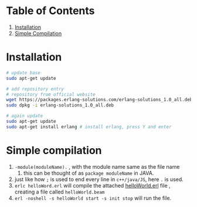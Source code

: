 # Table of Contents

1. [Installation](#erlang-installation)
2. [Simple Compilation](#erlang-compilation)







# Installation<a name="erlang-installation" ></a>

```bash
# update base
sudo apt-get update

# add repository entry
# repository from official website
wget https://packages.erlang-solutions.com/erlang-solutions_1.0_all.deb
sudo dpkg -i erlang-solutions_1.0_all.deb

# again update
sudo apt-get update
sudo apt-get install erlang # install erlang, press Y and enter
```





# Simple compilation<a name="erlang-compilation"></a>

1. `-module(moduleName).` , with the module name same as the file name
   1. this can be thought of as `package moduleName`  in JAVA.
2. just like how `;` is used to end every line in `c++/java/JS`, here `.` is used.
3. `erlc helloWord.erl` will compile the attached [helloWorld.erl](helloWorld.er) file , creating a file called `helloWorld.beam`
4. `erl -noshell -s helloWorld start -s init stop` will run the file.